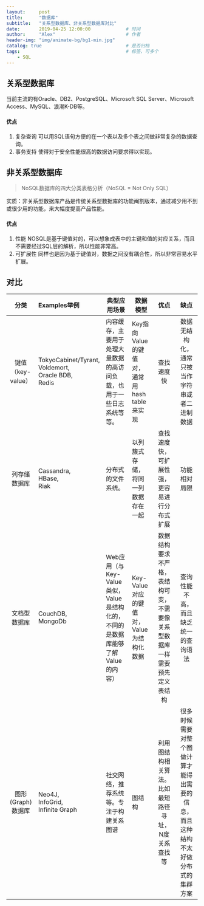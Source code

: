 ```yaml
---
layout:     post         
title:      "数据库"
subtitle:   "关系型数据库、非关系型数据库对比"  
date:       2019-04-25 12:00:00             # 时间
author:     "Alex"                          # 作者
header-img: "img/animate-bg/bg1-min.jpg"
catalog: true                               # 是否归档
tags:                                       # 标签，可多个
    - SQL
---
```


## 关系型数据库

当前主流的有Oracle、DB2、PostgreSQL、Microsoft SQL Server、Microsoft Access、MySQL、浪潮K-DB等。

#### 优点

1. 复杂查询
    可以用SQL语句方便的在一个表以及多个表之间做非常复杂的数据查询。
2. 事务支持
    使得对于安全性能很高的数据访问要求得以实现。

## 非关系型数据库

>NoSQL数据库的四大分类表格分析（NoSQL = Not Only SQL）

实质：非关系型数据库产品是传统关系型数据库的功能阉割版本，通过减少用不到或很少用的功能，来大幅度提高产品性能。

#### 优点

1. 性能
    NOSQL是基于键值对的，可以想象成表中的主键和值的对应关系，而且不需要经过SQL层的解析，所以性能非常高。
2. 可扩展性
    同样也是因为基于键值对，数据之间没有耦合性，所以非常容易水平扩展。

## 对比

|分类 | Examples举例 | 典型应用场景 | 数据模型 | 优点 | 缺点|
|:---: | :--- | --- | --- | :---: | :---:|
|键值（key-value）| TokyoCabinet/Tyrant,<br> Voldemort,<br> Oracle BDB,<br> Redis | 内容缓存，主要用于处理大量数据的高访问负载，也用于一些日志系统等等。 | Key指向 Value 的键值对，通常用hash table来实现 | 查找速度快 | 数据无结构化，通常只被当作字符串或者二进制数据|
|列存储数据库 | Cassandra,<br> HBase,<br> Riak | 分布式的文件系统。| 以列簇式存储，将同一列数据存在一起 | 查找速度快，可扩展性强，更容易进行分布式扩展 | 功能相对局限|
|文档型数据库 | CouchDB,<br> MongoDb | Web应用（与Key-Value类似，Value是结构化的，不同的是数据库能够了解Value的内容） | Key-Value对应的键值对，Value为结构化数据 | 数据结构要求不严格，表结构可变，不需要像关系型数据库一样需要预先定义表结构 | 查询性能不高，而且缺乏统一的查询语法|
|图形(Graph)数据库 | Neo4J,<br> InfoGrid,<br> Infinite Graph | 社交网络，推荐系统等。专注于构建关系图谱 | 图结构 | 利用图结构相关算法。比如最短路径寻址，N度关系查找等 | 很多时候需要对整个图做计算才能得出需要的信息，而且这种结构不太好做分布式的集群方案|